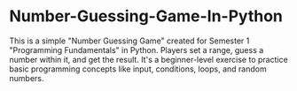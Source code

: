 # Number-Guessing-Game-In-Python
This is a simple "Number Guessing Game" created for Semester 1 "Programming Fundamentals" in Python. Players set a range, guess a number within it, and get the result. It's a beginner-level exercise to practice basic programming concepts like input, conditions, loops, and random numbers.
